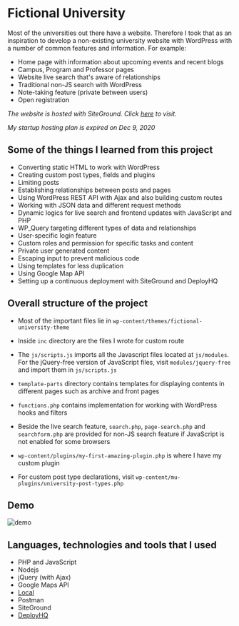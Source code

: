 # Fictional University

Most of the universities out there have a website. Therefore I took that as an inspiration to develop a non-existing university website with WordPress with a number of common features and information. For example:

- Home page with information about upcoming events and recent blogs
- Campus, Program and Professor pages
- Website live search that's aware of relationships
- Traditional non-JS search with WordPress
- Note-taking feature (private between users)
- Open registration

*The website is hosted with SiteGround. Click [here](http://tylern1.sgedu.site/) to visit.*

*My startup hosting plan is expired on Dec 9, 2020*

## Some of the things I learned from this project

- Converting static HTML to work with WordPress
- Creating custom post types, fields and plugins
- Limiting posts
- Establishing relationships between posts and pages 
- Using WordPress REST API with Ajax and also building custom routes
- Working with JSON data and different request methods
- Dynamic logics for live search and frontend updates with JavaScript and PHP 
- WP_Query targeting different types of data and relationships
- User-specific login feature 
- Custom roles and permission for specific tasks and content
- Private user generated content
- Escaping input to prevent malicious code
- Using templates for less duplication
- Using Google Map API
- Setting up a continuous deployment with SiteGround and DeployHQ

## Overall structure of the project

- Most of the important files lie in `wp-content/themes/fictional-university-theme`
- Inside `inc` directory are the files I wrote for custom route
- The `js/scripts.js` imports all the Javascript files located at `js/modules`. For the jQuery-free version of JavaScript files, visit `modules/jquery-free` and import them in `js/scripts.js`
- `template-parts` directory contains templates for displaying contents in different pages such as archive and front pages
- `functions.php` contains implementation for working with WordPress hooks and filters
- Beside the live search feature, `search.php`, `page-search.php` and `searchform.php` are provided for non-JS search feature if JavaScript is not enabled for some browsers

- `wp-content/plugins/my-first-amazing-plugin.php` is where I have my custom plugin
- For custom post type declarations, visit `wp-content/mu-plugins/university-post-types.php`

## Demo

![demo](/screenshots/demo.gif)


## Languages, technologies and tools that I used

- PHP and JavaScript
- Nodejs
- jQuery (with Ajax)
- Google Maps API
- [Local](https://localwp.com/)
- Postman
- SiteGround 
- [DeployHQ](https://deployhq.com)
